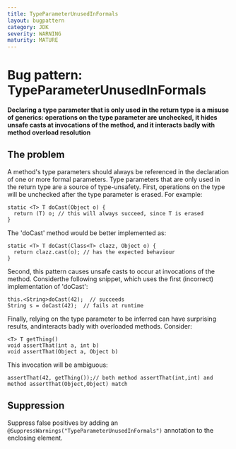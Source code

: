 ```yaml
---
title: TypeParameterUnusedInFormals
layout: bugpattern
category: JDK
severity: WARNING
maturity: MATURE
---
```


# Bug pattern: TypeParameterUnusedInFormals
__Declaring a type parameter that is only used in the return type is a misuse of generics: operations on the type parameter are unchecked, it hides unsafe casts at invocations of the method, and it interacts badly with method overload resolution__

## The problem
A method's type parameters should always be referenced in the declaration of one or more formal parameters. Type parameters that are only used in the return type are a source of type-unsafety.
First, operations on the type will be unchecked after the type parameter is erased. For example:

    static <T> T doCast(Object o) {
      return (T) o; // this will always succeed, since T is erased
    }

The 'doCast' method would be better implemented as:

    static <T> T doCast(Class<T> clazz, Object o) {
      return clazz.cast(o); // has the expected behaviour
    }

Second, this pattern causes unsafe casts to occur at invocations of the method. Considerthe following snippet, which uses the first (incorrect) implementation of 'doCast':

    this.<String>doCast(42);  // succeeds
    String s = doCast(42);  // fails at runtime

Finally, relying on the type parameter to be inferred can have surprising results, andinteracts badly with overloaded methods. Consider:

    <T> T getThing()
    void assertThat(int a, int b)
    void assertThat(Object a, Object b)

This invocation will be ambiguous:

    assertThat(42, getThing());// both method assertThat(int,int) and method assertThat(Object,Object) match


## Suppression
Suppress false positives by adding an `@SuppressWarnings("TypeParameterUnusedInFormals")` annotation to the enclosing element.
